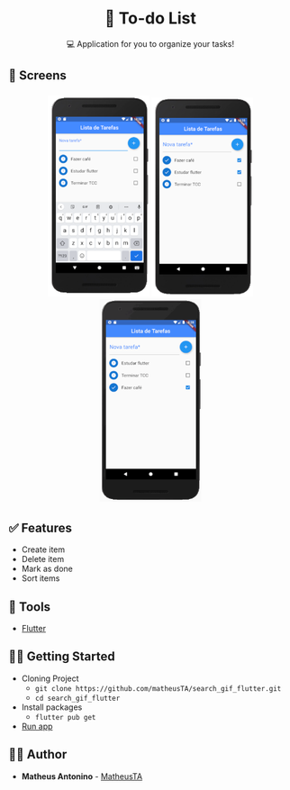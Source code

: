 <h1 align="center">
  <strong>📜 To-do List</strong>
</h1> 

<p align="center">
💻 Application for you to organize your tasks!
</p> 

## 🎨 Screens

<h3 align="center">
  <img alt="Flutter app" 
    src="https://github.com/matheusTA/todo_list_flutter/blob/master/snapshots/screen1.PNG?raw=true" width="180px"/>
  <img alt="Flutter App" 
    src="https://github.com/matheusTA/todo_list_flutter/blob/master/snapshots/screen2.PNG?raw=true" width="180px"/>
    	<img alt="Flutter app" 
    src="https://github.com/matheusTA/todo_list_flutter/blob/master/snapshots/video.gif?raw=true" width="180px"/>
</h3>

## ✅ Features
   - Create item
   - Delete item
   - Mark as done
   - Sort items

## 🧰 Tools

- [Flutter](https://flutter.dev/docs)

## 👩‍🏫 Getting Started

- Cloning Project
  - `git clone https://github.com/matheusTA/search_gif_flutter.git`
  - `cd search_gif_flutter`
- Install packages
  - `flutter pub get`
- [Run app](https://flutter.dev/docs/get-started/test-drive?tab=terminal)
 
## 🙋‍♂️ Author

* **Matheus Antonino** - [MatheusTA](https://github.com/matheusTA)
